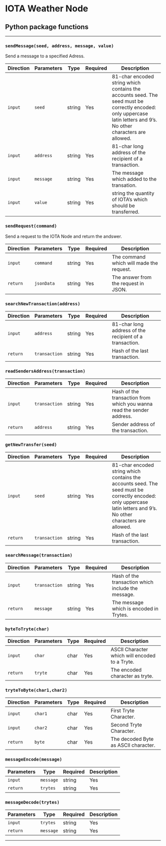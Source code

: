 # IOTA Weather Node

## Python package functions
***
### `sendMessage(seed, address, message, value)`

Send a message to a specified Adress.

Direction |Parameters | Type | Required | Description
------------ |------------ | ------------- | ------------- | -------------
`input` |`seed` | string | Yes | 81-char encoded string which contains the accounts seed. The seed must be correctly encoded: only uppercase latin letters and 9’s. No other characters are allowed.
`input` |`address` | string | Yes | 81-char long address of the recipient of a transaction.
`input` |`message` | string | Yes | The message which added to the transation.
`input` |`value` | string | Yes | string the quantity of IOTA’s which should be transferred.

### `sendRequest(command)`

Send a request to the IOTA Node and return the andswer.

Direction |Parameters | Type | Required | Description
------------ |------------ | ------------- | ------------- | -------------
`input` |`command` | string | Yes | The command which will made the request.
`return` |`jsonData` | string | Yes | The answer from the request in JSON.

### `searchNewTransaction(address)`

Direction |Parameters | Type | Required | Description
------------ |------------ | ------------- | ------------- | -------------
`input` |`address` | string | Yes | 81-char long address of the recipient of a transaction.
`return` |`transaction` | string | Yes | Hash of the last transaction.

### `readSendersAddress(transaction)`

Direction |Parameters | Type | Required | Description
------------ |------------ | ------------- | ------------- | -------------
`input` |`transaction` | string | Yes | Hash of the transaction from which you wanna read the sender address.
`return` |`address` | string | Yes | Sender address of the transaction.

### `getNewTransfer(seed)`

Direction |Parameters | Type | Required | Description
------------ |------------ | ------------- | ------------- | -------------
`input` |`seed` | string | Yes | 81-char encoded string which contains the accounts seed. The seed must be correctly encoded: only uppercase latin letters and 9’s. No other characters are allowed.
`return` |`transaction` | string | Yes | Hash of the last transaction.

### `searchMessage(transaction)`


Direction |Parameters | Type | Required | Description
------------ |------------ | ------------- | ------------- | -------------
`input` |`transaction` | string | Yes | Hash of the transaction which include the message.
`return` |`message` | string | Yes | The message which is encoded in Trytes.

### `byteToTryte(char)`

Direction |Parameters | Type | Required | Description
------------ |------------ | ------------- | ------------- | -------------
`input` |`char` | char | Yes | ASCII Character which will encoded to a Tryte.
`return` |`tryte` | char | Yes | The encoded character as tryte.

### `tryteToByte(char1,char2)`

Direction |Parameters | Type | Required | Description
------------ |------------ | ------------- | ------------- | -------------
`input` |`char1` | char | Yes | First Tryte Character.
`input` |`char2` | char | Yes | Second Tryte Character.
`return` |`byte` | char | Yes | The decoded Byte as ASCII character.

### `messageEncode(message)`

Parameters | Type | Required | Description
------------ | ------------- | ------------- | -------------
`input` |`message` | string | Yes | Message which will be encoded to tyrtes.
`return` |`trytes` | string | Yes | The encoded message in trytes

### `messageDecode(trytes)`

Parameters | Type | Required | Description
------------ | ------------- | ------------- | -------------
`input` |`trytes` | string | Yes | Trytes which will be decoded to ASCII characters.
`return` |`message` | string | Yes | The decoded Message.

***
